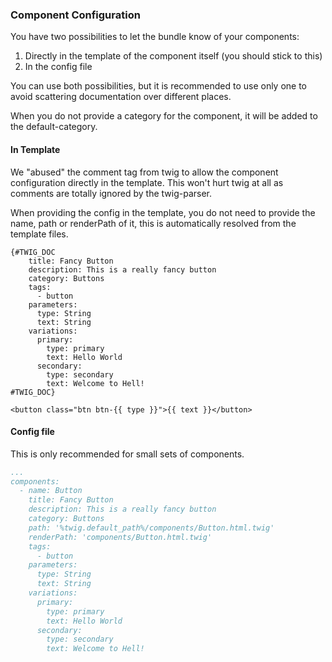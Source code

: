 ### Component Configuration

You have two possibilities to let the bundle know of your components:

1. Directly in the template of the component itself (you should stick to this)
2. In the config file

You can use both possibilities, but it is recommended to use only one to avoid scattering documentation over different places.

When you do not provide a category for the component, it will be added to the default-category.

#### In Template

We "abused" the comment tag from twig to allow the component configuration directly in the template.
This won't hurt twig at all as comments are totally ignored by the twig-parser.

When providing the config in the template, you do not need to provide the name, path or renderPath of it, this is automatically resolved from the template files.

```twig
{#TWIG_DOC
    title: Fancy Button
    description: This is a really fancy button
    category: Buttons
    tags:
      - button
    parameters:
      type: String
      text: String
    variations:
      primary:
        type: primary
        text: Hello World
      secondary:
        type: secondary
        text: Welcome to Hell!
#TWIG_DOC}

<button class="btn btn-{{ type }}">{{ text }}</button>
```

#### Config file

This is only recommended for small sets of components.

```yaml
...
components:
  - name: Button
    title: Fancy Button
    description: This is a really fancy button
    category: Buttons
    path: '%twig.default_path%/components/Button.html.twig'
    renderPath: 'components/Button.html.twig'
    tags:
      - button
    parameters:
      type: String
      text: String
    variations:
      primary:
        type: primary
        text: Hello World
      secondary:
        type: secondary
        text: Welcome to Hell!
```

